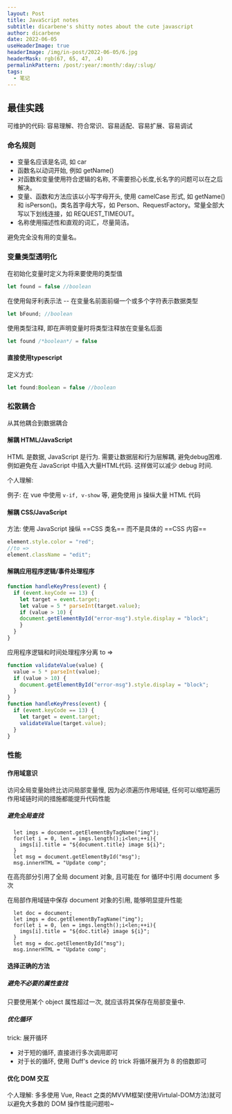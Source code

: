 ```yaml
---
layout: Post
title: JavaScript notes
subtitle: dicarbene's shitty notes about the cute javascript
author: dicarbene
date: 2022-06-05
useHeaderImage: true
headerImage: /img/in-post/2022-06-05/6.jpg
headerMask: rgb(67, 65, 47, .4)
permalinkPattern: /post/:year/:month/:day/:slug/
tags:
  - 笔记
---
```

<!-- more -->


## 最佳实践
可维护的代码: 容易理解、符合常识、容易适配、容易扩展、容易调试
### 命名规则
- 变量名应该是名词, 如 car
- 函数名以动词开始, 例如 getName()
- 对函数和变量使用符合逻辑的名称, 不需要担心长度,长名字的问题可以在之后解决。
- 变量、函数和方法应该以小写字母开头, 使用 camelCase 形式, 如 getName() 和 isPerson()。类名首字母大写，如 Person、RequestFactory。常量全部大写以下划线连接，如 REQUEST_TIMEOUT。
- 名称使用描述性和直观的词汇，尽量简洁。

避免完全没有用的变量名。

### 变量类型透明化

在初始化变量时定义为将来要使用的类型值 
```js
let found = false //boolean
```
在使用匈牙利表示法 -- 在变量名前面前缀一个或多个字符表示数据类型
```js
let bFound; //boolean
```
使用类型注释, 即在声明变量时将类型注释放在变量名后面
```js
let found /*boolean*/ = false
```
#### 直接使用typescript
定义方式: 
```ts
let found:Boolean = false //boolean
```

### 松散耦合
从其他耦合到数据耦合
#### 解耦 HTML/JavaScript
HTML 是数据, JavaScript 是行为. 需要让数据层和行为层解耦, 避免debug困难. 
例如避免在 JavaScript 中插入大量HTML代码. 这样做可以减少 debug 时间.

个人理解: 

例子: 在 vue 中使用 `v-if, v-show` 等, 避免使用 js 操纵大量 HTML 代码


#### 解耦 CSS/JavaScript
方法: 使用 JavaScript 操纵 ==CSS 类名== 而不是具体的 ==CSS 内容==
```js
element.style.color = "red";
//to =>
element.className = "edit";
```
#### 解耦应用程序逻辑/事件处理程序
```js
function handleKeyPress(event) {
  if (event.keyCode == 13) {
    let target = event.target;
    let value = 5 * parseInt(target.value);
    if (value > 10) {
    document.getElementById("error-msg").style.display = "block";
    }
  }
}
```

应用程序逻辑和时间处理程序分离 to =>

```js
function validateValue(value) {
  value = 5 * parseInt(value);
  if (value > 10) {
    document.getElementById("error-msg").style.display = "block";
  }
}
function handleKeyPress(event) {
  if (event.keyCode == 13) {
    let target = event.target;
    validateValue(target.value);
  }
}
```

### 性能

#### 作用域意识
访问全局变量始终比访问局部变量慢, 因为必须遍历作用域链, 任何可以缩短遍历作用域链时间的措施都能提升代码性能
##### 避免全局查找
```js{1,3,5}
  let imgs = document.getElementByTagName("img");
  for(let i = 0, len = imgs.length();i<len;++i){
    imgs[i].title = "${document.title} image ${i}";
  }
  let msg = document.getElementById("msg");
  msg.innerHTML = "Update comp";
```
在高亮部分引用了全局 document 对象, 且可能在 for 循环中引用 document 多次

在局部作用域链中保存 document 对象的引用, 能够明显提升性能

```js{1}
  let doc = document;
  let imgs = doc.getElementByTagName("img");
  for(let i = 0, len = imgs.length();i<len;++i){
    imgs[i].title = "${doc.title} image ${i}";
  }
  let msg = doc.getElementById("msg");
  msg.innerHTML = "Update comp";
```

#### 选择正确的方法

##### 避免不必要的属性查找

只要使用某个 object 属性超过一次, 就应该将其保存在局部变量中. 

##### 优化循环

trick: 展开循环
- 对于短的循环, 直接进行多次调用即可
- 对于长的循环, 使用 Duff's device 的 trick 将循环展开为 8 的倍数即可

#### 优化 DOM 交互

个人理解: 多多使用 Vue, React 之类的MVVM框架(使用Virtulal-DOM方法)就可以避免大多数的 DOM 操作性能问题啦~